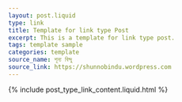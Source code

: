```yaml
---
layout: post.liquid
type: link
title: Template for link type Post
excerpt: This is a template for link type post.
tags: template sample
categories: template
source_name: শূন্য বিন্দু
source_link: https://shunnobindu.wordpress.com
---
```


{% include post_type_link_content.liquid.html %}